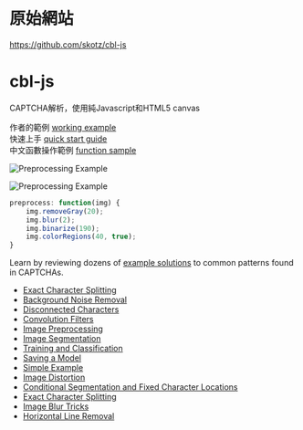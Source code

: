 # 原始網站
https://github.com/skotz/cbl-js
# cbl-js
CAPTCHA解析，使用純Javascript和HTML5 canvas

作者的範例 [working example](http://skotz.github.io/cbl-js)  
快速上手 [quick start guide](starter/quickstart.md)  
中文函數操作範例 [function sample](starter/functionSample-zhTW.md)  

![Preprocessing Example](https://raw.githubusercontent.com/skotz/cbl-js/master/examples/codeproject/preprocess_steps.png)

![Preprocessing Example](https://raw.githubusercontent.com/skotz/cbl-js/master/examples/codeproject/segmentation_step.png)

```javascript
preprocess: function(img) {
    img.removeGray(20);
    img.blur(2);
    img.binarize(190);
    img.colorRegions(40, true);
}
```

Learn by reviewing dozens of [example solutions](examples/) to common patterns found in CAPTCHAs.
- [Exact Character Splitting](examples/alawiggle/)
- [Background Noise Removal](examples/avinashsonee/)
- [Disconnected Characters](examples/bearwmceo/)
- [Convolution Filters](examples/c4shm4st3r/)
- [Image Preprocessing](examples/codeproject/)
- [Image Segmentation](examples/cryptographp/)
- [Training and Classification](examples/elvincth/)
- [Saving a Model](examples/freecap/)
- [Simple Example](examples/lakudo/)
- [Image Distortion](examples/mmoohammed/)
- [Conditional Segmentation and Fixed Character Locations](examples/paulebe/)
- [Exact Character Splitting](examples/stakkitupp/)
- [Image Blur Tricks](examples/teliz/)
- [Horizontal Line Removal](examples/yassinevic/)
